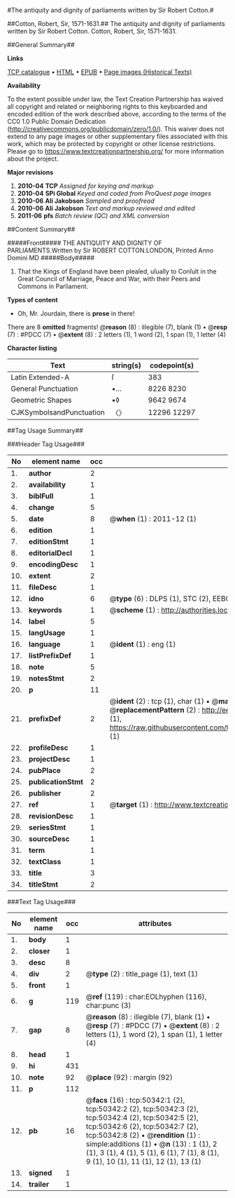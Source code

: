 #The antiquity and dignity of parliaments written by Sir Robert Cotton.#

##Cotton, Robert, Sir, 1571-1631.##
The antiquity and dignity of parliaments written by Sir Robert Cotton.
Cotton, Robert, Sir, 1571-1631.

##General Summary##

**Links**

[TCP catalogue](http://www.ota.ox.ac.uk/tcp/)  • 
[HTML](http://tei.it.ox.ac.uk/tcp/Texts-HTML/free/A34/A34707.html)  • 
[EPUB](http://tei.it.ox.ac.uk/tcp/Texts-EPUB/free/A34/A34707.epub) • 
[Page images (Historical Texts)](https://historicaltexts.jisc.ac.uk/eebo-11882952e)

**Availability**

To the extent possible under law, the Text Creation Partnership has waived all copyright and related or neighboring rights to this keyboarded and encoded edition of the work described above, according to the terms of the CC0 1.0 Public Domain Dedication (http://creativecommons.org/publicdomain/zero/1.0/). This waiver does not extend to any page images or other supplementary files associated with this work, which may be protected by copyright or other license restrictions. Please go to https://www.textcreationpartnership.org/ for more information about the project.

**Major revisions**

1. __2010-04__ __TCP__ *Assigned for keying and markup*
1. __2010-04__ __SPi Global__ *Keyed and coded from ProQuest page images*
1. __2010-06__ __Ali Jakobson__ *Sampled and proofread*
1. __2010-06__ __Ali Jakobson__ *Text and markup reviewed and edited*
1. __2011-06__ __pfs__ *Batch review (QC) and XML conversion*

##Content Summary##

#####Front#####
THE ANTIQUITY AND DIGNITY OF PARLIAMENTS.Written by Sir ROBERT COTTON.LONDON, Printed Anno Domini MD
#####Body#####

1. That the Kings of England have been pleaſed, uſually to Conſult in the Great Council of Marriage, Peace and War, with their Peers and Commons in Parliament.

**Types of content**

  * Oh, Mr. Jourdain, there is **prose** in there!

There are 8 **omitted** fragments! 
 @__reason__ (8) : illegible (7), blank (1)  •  @__resp__ (7) : #PDCC (7)  •  @__extent__ (8) : 2 letters (1), 1 word (2), 1 span (1), 1 letter (4)

**Character listing**


|Text|string(s)|codepoint(s)|
|---|---|---|
|Latin Extended-A|ſ|383|
|General Punctuation|•…|8226 8230|
|Geometric Shapes|▪◊|9642 9674|
|CJKSymbolsandPunctuation|〈〉|12296 12297|

##Tag Usage Summary##

###Header Tag Usage###

|No|element name|occ|attributes|
|---|---|---|---|
|1.|__author__|2||
|2.|__availability__|1||
|3.|__biblFull__|1||
|4.|__change__|5||
|5.|__date__|8| @__when__ (1) : 2011-12 (1)|
|6.|__edition__|1||
|7.|__editionStmt__|1||
|8.|__editorialDecl__|1||
|9.|__encodingDesc__|1||
|10.|__extent__|2||
|11.|__fileDesc__|1||
|12.|__idno__|6| @__type__ (6) : DLPS (1), STC (2), EEBO-CITATION (1), OCLC (1), VID (1)|
|13.|__keywords__|1| @__scheme__ (1) : http://authorities.loc.gov/ (1)|
|14.|__label__|5||
|15.|__langUsage__|1||
|16.|__language__|1| @__ident__ (1) : eng (1)|
|17.|__listPrefixDef__|1||
|18.|__note__|5||
|19.|__notesStmt__|2||
|20.|__p__|11||
|21.|__prefixDef__|2| @__ident__ (2) : tcp (1), char (1)  •  @__matchPattern__ (2) : ([0-9\-]+):([0-9IVX]+) (1), (.+) (1)  •  @__replacementPattern__ (2) : http://eebo.chadwyck.com/downloadtiff?vid=$1&page=$2 (1), https://raw.githubusercontent.com/textcreationpartnership/Texts/master/tcpchars.xml#$1 (1)|
|22.|__profileDesc__|1||
|23.|__projectDesc__|1||
|24.|__pubPlace__|2||
|25.|__publicationStmt__|2||
|26.|__publisher__|2||
|27.|__ref__|1| @__target__ (1) : http://www.textcreationpartnership.org/docs/. (1)|
|28.|__revisionDesc__|1||
|29.|__seriesStmt__|1||
|30.|__sourceDesc__|1||
|31.|__term__|1||
|32.|__textClass__|1||
|33.|__title__|3||
|34.|__titleStmt__|2||


###Text Tag Usage###

|No|element name|occ|attributes|
|---|---|---|---|
|1.|__body__|1||
|2.|__closer__|1||
|3.|__desc__|8||
|4.|__div__|2| @__type__ (2) : title_page (1), text (1)|
|5.|__front__|1||
|6.|__g__|119| @__ref__ (119) : char:EOLhyphen (116), char:punc (3)|
|7.|__gap__|8| @__reason__ (8) : illegible (7), blank (1)  •  @__resp__ (7) : #PDCC (7)  •  @__extent__ (8) : 2 letters (1), 1 word (2), 1 span (1), 1 letter (4)|
|8.|__head__|1||
|9.|__hi__|431||
|10.|__note__|92| @__place__ (92) : margin (92)|
|11.|__p__|112||
|12.|__pb__|16| @__facs__ (16) : tcp:50342:1 (2), tcp:50342:2 (2), tcp:50342:3 (2), tcp:50342:4 (2), tcp:50342:5 (2), tcp:50342:6 (2), tcp:50342:7 (2), tcp:50342:8 (2)  •  @__rendition__ (1) : simple:additions (1)  •  @__n__ (13) : 1 (1), 2 (1), 3 (1), 4 (1), 5 (1), 6 (1), 7 (1), 8 (1), 9 (1), 10 (1), 11 (1), 12 (1), 13 (1)|
|13.|__signed__|1||
|14.|__trailer__|1||
